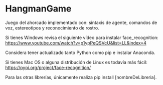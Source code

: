 # HangmanGame
Juego del ahorcado implementado con: sintaxis de agente, comandos de voz, estereotipos  y reconocimiento de rostro.

Si tienes Windows revisa el siguiente vídeo para instalar face_recognition:
https://www.youtube.com/watch?v=p1ypPeQSVcU&list=LL&index=4

Considera tener actualizado tanto Python como pip e instalar Anaconda.

Si tienes Mac OS o alguna distribución de Linux es todavía más fácil:
https://pypi.org/project/face-recognition/

Para las otras librerías, únicamente realiza pip install [nombreDeLibreria].
